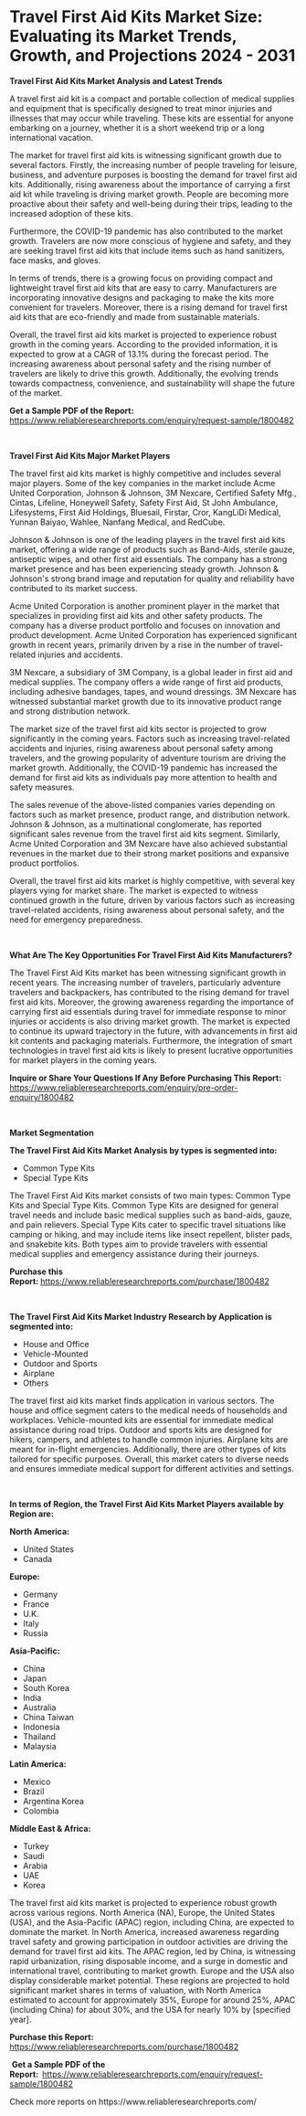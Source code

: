 <p><h1>Travel First Aid Kits Market Size: Evaluating its Market Trends, Growth, and Projections 2024 - 2031</h1></p><p><strong>Travel First Aid Kits Market Analysis and Latest Trends</strong></p>
<p><p>A travel first aid kit is a compact and portable collection of medical supplies and equipment that is specifically designed to treat minor injuries and illnesses that may occur while traveling. These kits are essential for anyone embarking on a journey, whether it is a short weekend trip or a long international vacation.</p><p>The market for travel first aid kits is witnessing significant growth due to several factors. Firstly, the increasing number of people traveling for leisure, business, and adventure purposes is boosting the demand for travel first aid kits. Additionally, rising awareness about the importance of carrying a first aid kit while traveling is driving market growth. People are becoming more proactive about their safety and well-being during their trips, leading to the increased adoption of these kits.</p><p>Furthermore, the COVID-19 pandemic has also contributed to the market growth. Travelers are now more conscious of hygiene and safety, and they are seeking travel first aid kits that include items such as hand sanitizers, face masks, and gloves.</p><p>In terms of trends, there is a growing focus on providing compact and lightweight travel first aid kits that are easy to carry. Manufacturers are incorporating innovative designs and packaging to make the kits more convenient for travelers. Moreover, there is a rising demand for travel first aid kits that are eco-friendly and made from sustainable materials.</p><p>Overall, the travel first aid kits market is projected to experience robust growth in the coming years. According to the provided information, it is expected to grow at a CAGR of 13.1% during the forecast period. The increasing awareness about personal safety and the rising number of travelers are likely to drive this growth. Additionally, the evolving trends towards compactness, convenience, and sustainability will shape the future of the market.</p></p>
<p><strong>Get a Sample PDF of the Report:&nbsp;</strong> <a href="https://www.reliableresearchreports.com/enquiry/request-sample/1800482">https://www.reliableresearchreports.com/enquiry/request-sample/1800482</a></p>
<p>&nbsp;</p>
<p><strong>Travel First Aid Kits Major Market Players</strong></p>
<p><p>The travel first aid kits market is highly competitive and includes several major players. Some of the key companies in the market include Acme United Corporation, Johnson & Johnson, 3M Nexcare, Certified Safety Mfg., Cintas, Lifeline, Honeywell Safety, Safety First Aid, St John Ambulance, Lifesystems, First Aid Holdings, Bluesail, Firstar, Cror, KangLiDi Medical, Yunnan Baiyao, Wahlee, Nanfang Medical, and RedCube.</p><p>Johnson & Johnson is one of the leading players in the travel first aid kits market, offering a wide range of products such as Band-Aids, sterile gauze, antiseptic wipes, and other first aid essentials. The company has a strong market presence and has been experiencing steady growth. Johnson & Johnson's strong brand image and reputation for quality and reliability have contributed to its market success.</p><p>Acme United Corporation is another prominent player in the market that specializes in providing first aid kits and other safety products. The company has a diverse product portfolio and focuses on innovation and product development. Acme United Corporation has experienced significant growth in recent years, primarily driven by a rise in the number of travel-related injuries and accidents.</p><p>3M Nexcare, a subsidiary of 3M Company, is a global leader in first aid and medical supplies. The company offers a wide range of first aid products, including adhesive bandages, tapes, and wound dressings. 3M Nexcare has witnessed substantial market growth due to its innovative product range and strong distribution network.</p><p>The market size of the travel first aid kits sector is projected to grow significantly in the coming years. Factors such as increasing travel-related accidents and injuries, rising awareness about personal safety among travelers, and the growing popularity of adventure tourism are driving the market growth. Additionally, the COVID-19 pandemic has increased the demand for first aid kits as individuals pay more attention to health and safety measures.</p><p>The sales revenue of the above-listed companies varies depending on factors such as market presence, product range, and distribution network. Johnson & Johnson, as a multinational conglomerate, has reported significant sales revenue from the travel first aid kits segment. Similarly, Acme United Corporation and 3M Nexcare have also achieved substantial revenues in the market due to their strong market positions and expansive product portfolios.</p><p>Overall, the travel first aid kits market is highly competitive, with several key players vying for market share. The market is expected to witness continued growth in the future, driven by various factors such as increasing travel-related accidents, rising awareness about personal safety, and the need for emergency preparedness.</p></p>
<p>&nbsp;</p>
<p><strong>What Are The Key Opportunities For Travel First Aid Kits Manufacturers?</strong></p>
<p><p>The Travel First Aid Kits market has been witnessing significant growth in recent years. The increasing number of travelers, particularly adventure travelers and backpackers, has contributed to the rising demand for travel first aid kits. Moreover, the growing awareness regarding the importance of carrying first aid essentials during travel for immediate response to minor injuries or accidents is also driving market growth. The market is expected to continue its upward trajectory in the future, with advancements in first aid kit contents and packaging materials. Furthermore, the integration of smart technologies in travel first aid kits is likely to present lucrative opportunities for market players in the coming years.</p></p>
<p><strong>Inquire or Share Your Questions If Any Before Purchasing This Report:</strong> <a href="https://www.reliableresearchreports.com/enquiry/pre-order-enquiry/1800482">https://www.reliableresearchreports.com/enquiry/pre-order-enquiry/1800482</a></p>
<p>&nbsp;</p>
<p><strong>Market Segmentation</strong></p>
<p><strong>The Travel First Aid Kits Market Analysis by types is segmented into:</strong></p>
<p><ul><li>Common Type Kits</li><li>Special Type Kits</li></ul></p>
<p><p>The Travel First Aid Kits market consists of two main types: Common Type Kits and Special Type Kits. Common Type Kits are designed for general travel needs and include basic medical supplies such as band-aids, gauze, and pain relievers. Special Type Kits cater to specific travel situations like camping or hiking, and may include items like insect repellent, blister pads, and snakebite kits. Both types aim to provide travelers with essential medical supplies and emergency assistance during their journeys.</p></p>
<p><strong>Purchase this Report:&nbsp;</strong><a href="https://www.reliableresearchreports.com/purchase/1800482">https://www.reliableresearchreports.com/purchase/1800482</a></p>
<p>&nbsp;</p>
<p><strong>The Travel First Aid Kits Market Industry Research by Application is segmented into:</strong></p>
<p><ul><li>House and Office</li><li>Vehicle-Mounted</li><li>Outdoor and Sports</li><li>Airplane</li><li>Others</li></ul></p>
<p><p>The travel first aid kits market finds application in various sectors. The house and office segment caters to the medical needs of households and workplaces. Vehicle-mounted kits are essential for immediate medical assistance during road trips. Outdoor and sports kits are designed for hikers, campers, and athletes to handle common injuries. Airplane kits are meant for in-flight emergencies. Additionally, there are other types of kits tailored for specific purposes. Overall, this market caters to diverse needs and ensures immediate medical support for different activities and settings.</p></p>
<p>&nbsp;</p>
<p><strong>In terms of Region, the Travel First Aid Kits Market Players available by Region are:</strong></p>
<p>
    <p> <strong> North America: </strong>
        <ul>
            <li>United States</li>
            <li>Canada</li>
        </ul>
        </p> 
    <p> <strong> Europe: </strong>
        <ul>
            <li>Germany</li>
            <li>France</li>
            <li>U.K.</li>
            <li>Italy</li>
            <li>Russia</li>
        </ul>
        </p> 
    <p> <strong> Asia-Pacific: </strong>
        <ul>
            <li>China</li>
            <li>Japan</li>
            <li>South Korea</li>
            <li>India</li>
            <li>Australia</li>
            <li>China Taiwan</li>
            <li>Indonesia</li>
            <li>Thailand</li>
            <li>Malaysia</li>
        </ul>
        </p> 
    <p> <strong> Latin America: </strong>
        <ul>
            <li>Mexico</li>
            <li>Brazil</li>
            <li>Argentina Korea</li>
            <li>Colombia</li>
        </ul>
        </p> 
    <p> <strong> Middle East & Africa: </strong>
        <ul>
            <li>Turkey</li>
            <li>Saudi</li>
            <li>Arabia</li>
            <li>UAE</li>
            <li>Korea</li>
        </ul>
    </p>
    </p>
<p><p>The travel first aid kits market is projected to experience robust growth across various regions. North America (NA), Europe, the United States (USA), and the Asia-Pacific (APAC) region, including China, are expected to dominate the market. In North America, increased awareness regarding travel safety and growing participation in outdoor activities are driving the demand for travel first aid kits. The APAC region, led by China, is witnessing rapid urbanization, rising disposable income, and a surge in domestic and international travel, contributing to market growth. Europe and the USA also display considerable market potential. These regions are projected to hold significant market shares in terms of valuation, with North America estimated to account for approximately 35%, Europe for around 25%, APAC (including China) for about 30%, and the USA for nearly 10% by [specified year].</p></p>
<p><strong>Purchase this Report: </strong><a href="https://www.reliableresearchreports.com/purchase/1800482">https://www.reliableresearchreports.com/purchase/1800482</a></p>
<p>&nbsp;<strong>Get a Sample PDF of the Report:&nbsp;&nbsp;</strong><a href="https://www.reliableresearchreports.com/enquiry/request-sample/1800482">https://www.reliableresearchreports.com/enquiry/request-sample/1800482</a></p>
<p><strong></strong></p>
<p>Check more reports on https://www.reliableresearchreports.com/</p>